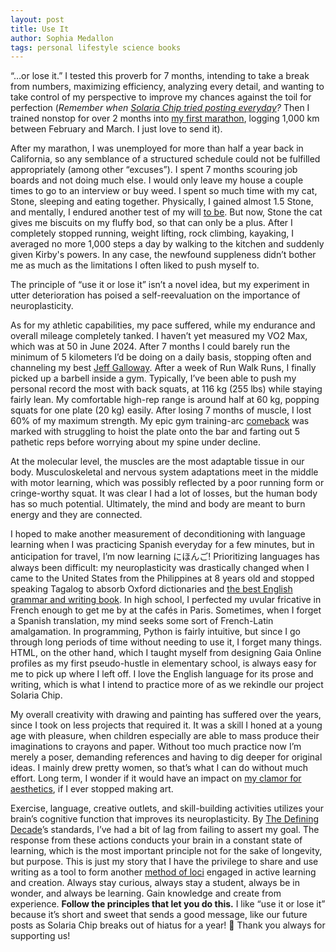 ```yaml
---
layout: post
title: Use It
author: Sophia Medallon
tags: personal lifestyle science books
---
```


“…or lose it.” I tested this proverb for 7 months, intending to take a break from numbers, maximizing efficiency, analyzing every detail, and wanting to take control of my perspective to improve my chances against the toil for perfection (*Remember when [Solaria Chip tried posting everyday](https://solariachip.com/Scaling-Cadence/)?* Then I trained nonstop for over 2 months into [my first marathon](https://results.svetiming.com/big-sur/events/2024/big-sur-international-marathon/2349/entrant?share=1), logging 1,000 km between February and March. I just love to send it).

After my marathon, I was unemployed for more than half a year back in California, so any semblance of a structured schedule could not be fulfilled appropriately (among other “excuses”). I spent 7 months scouring job boards and not doing much else. I would only leave my house a couple times to go to an interview or buy weed. I spent so much time with my cat, Stone, sleeping and eating together. Physically, I gained almost 1.5 Stone, and mentally, I endured another test of my will [to be](https://poets.org/poem/hamlet-act-iii-scene-i-be-or-not-be). But now, Stone the cat gives me biscuits on my fluffy bod, so that can only be a plus.
After I completely stopped running, weight lifting, rock climbing, kayaking, I averaged no more 1,000 steps a day by walking to the kitchen and suddenly given Kirby's powers. In any case, the newfound suppleness didn’t bother me as much as the limitations I often liked to push myself to. 

The principle of “use it or lose it” isn’t a novel idea, but my experiment in utter deterioration has poised a self-reevaluation on the importance of neuroplasticity. 

As for my athletic capabilities, my pace suffered, while my endurance and overall mileage completely tanked. I haven’t yet measured my VO2 Max, which was at 50 in June 2024. After 7 months I could barely run the minimum of 5 kilometers I’d be doing on a daily basis, stopping often and channeling my best [Jeff Galloway](https://www.jeffgalloway.com/training/run-walk/). After a week of Run Walk Runs, I finally picked up a barbell inside a gym. Typically, I’ve been able to push my personal record the most with back squats, at 116 kg (255 lbs) while staying fairly lean. My comfortable high-rep range is around half at 60 kg, popping squats for one plate (20 kg) easily. After losing 7 months of muscle, I lost 60% of my maximum strength. My epic gym training-arc [comeback](https://www.health.harvard.edu/exercise-and-fitness/staying-in-shape-a-case-of-use-it-or-lose-it) was marked with struggling to hoist the plate onto the bar and farting out 5 pathetic reps before worrying about my spine under decline.

At the molecular level, the muscles are the most adaptable tissue in our body. Musculoskeletal and nervous system adaptations meet in the middle with motor learning, which was possibly reflected by a poor running form or cringe-worthy squat. It was clear I had a lot of losses, but the human body has so much potential. Ultimately, the mind and body are meant to burn energy and they are connected.

I hoped to make another measurement of deconditioning with language learning when I was practicing Spanish everyday for a few minutes, but in anticipation for travel, I’m now learning にほんご! Prioritizing languages has always been difficult: my neuroplasticity was drastically changed when I came to the United States from the Philippines at 8 years old and stopped speaking Tagalog to absorb Oxford dictionaries and [the best English grammar and writing book](https://www.gutenberg.org/files/37134/37134-h/37134-h.htm). In high school, I perfected my uvular fricative in French enough to get me by at the cafés in Paris. Sometimes, when I forget a Spanish translation, my mind seeks some sort of French-Latin amalgamation. In programming, Python is fairly intuitive, but since I go through long periods of time without needing to use it, I forget many things. HTML, on the other hand, which I taught myself from designing Gaia Online profiles as my first pseudo-hustle in elementary school, is always easy for me to pick up where I left off.
I love the English language for its prose and writing, which is what I intend to practice more of as we rekindle our project Solaria Chip. 

My overall creativity with drawing and painting has suffered over the years, since I took on less projects that required it. It was a skill I honed at a young age with pleasure, when children especially are able to mass produce their imaginations to crayons and paper. Without too much practice now I’m merely a poser, demanding references and having to dig deeper for original ideas. I mainly drew pretty women, so that’s what I can do without much effort. Long term, I wonder if it would have an impact on [my clamor for aesthetics](https://solariachip.com/In-Praise-of-Bad-Art/), if I ever stopped making art. 

Exercise, language, creative outlets, and skill-building activities utilizes your brain’s cognitive function that improves its neuroplasticity. By [The Defining Decade](https://megjay.com/the-defining-decade/)’s standards, I’ve had a bit of lag from failing to assert my goal. The response from these actions conducts your brain in a constant state of learning, which is the most important principle not for the sake of longevity, but purpose. This is just my story that I have the privilege to share and use writing as a tool to form another [method of loci](https://pmc.ncbi.nlm.nih.gov/articles/PMC4056179/) engaged in active learning and creation. Always stay curious, always stay a student, always be in wonder, and always be learning. Gain knowledge and create from experience. <b>Follow the principles that let you do this.</b> I like “use it or lose it” because it’s short and sweet that sends a good message, like our future posts as Solaria Chip breaks out of hiatus for a year! 🎉 Thank you always for supporting us! 
